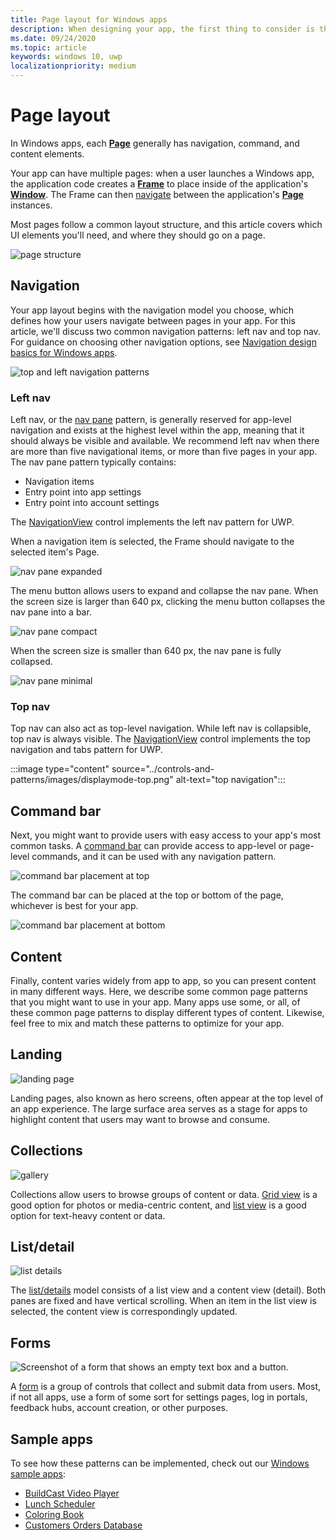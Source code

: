 ```yaml
---
title: Page layout for Windows apps
description: When designing your app, the first thing to consider is the layout structure. This article covers the common structure of basic page layouts, including which UI elements you'll need, and where they should go on a page. In Windows apps, each page generally has navigation, command, and content elements.
ms.date: 09/24/2020
ms.topic: article
keywords: windows 10, uwp
localizationpriority: medium
---
```

# Page layout

In Windows apps, each [**Page**](/uwp/api/Windows.UI.Xaml.Controls.Page) generally has navigation, command, and content elements. 

Your app can have multiple pages: when a user launches a Windows app, the application code creates a [**Frame**](/uwp/api/Windows.UI.Xaml.Controls.Frame) to place inside of the application's [**Window**](/uwp/api/windows.ui.xaml.window). The Frame can then [navigate](../basics/navigate-between-two-pages.md) between the application's [**Page**](/uwp/api/Windows.UI.Xaml.Controls.Page) instances. 

Most pages follow a common layout structure, and this article covers which UI elements you'll need, and where they should go on a page. 

![page structure](images/page-components.svg)

## Navigation
Your app layout begins with the navigation model you choose, which defines how your users navigate between pages in your app. For this article, we'll discuss two common navigation patterns: left nav and top nav. For guidance on choosing other navigation options, see [Navigation design basics for Windows apps](../basics/navigation-basics.md).

![top and left navigation patterns](images/top-left-nav.svg)

### Left nav
Left nav, or the [nav pane](../controls-and-patterns/navigationview.md) pattern, is generally reserved for app-level navigation and exists at the highest level within the app, meaning that it should always be visible and available. We recommend left nav when there are more than five navigational items, or more than five pages in your app. The nav pane pattern typically contains:
- Navigation items
- Entry point into app settings
- Entry point into account settings

The [NavigationView](/uwp/api/windows.ui.xaml.controls.navigationview) control implements the left nav pattern for UWP.

When a navigation item is selected, the Frame should navigate to the selected item's Page.

![nav pane expanded](images/navview-expanded.svg)

The menu button allows users to expand and collapse the nav pane. When the screen size is larger than 640 px, clicking the menu button collapses the nav pane into a bar.

![nav pane compact](images/navview-compact.svg)

When the screen size is smaller than 640 px, the nav pane is fully collapsed.

![nav pane minimal](images/navview-minimal.svg)

### Top nav

Top nav can also act as top-level navigation. While left nav is collapsible, top nav is always visible. The [NavigationView](../controls-and-patterns/navigationview.md) control implements the top navigation and tabs pattern for UWP.

:::image type="content" source="../controls-and-patterns/images/displaymode-top.png" alt-text="top navigation":::

## Command bar

Next, you might want to provide users with easy access to your app's most common tasks. A [command bar](../controls-and-patterns/app-bars.md) can provide access to app-level or page-level commands, and it can be used with any navigation pattern.

![command bar placement at top ](images/app-bar-desktop.svg)

The command bar can be placed at the top or bottom of the page, whichever is best for your app.

![command bar placement at bottom](images/app-bar-mobile.svg)

## Content

Finally, content varies widely from app to app, so you can present content in many different ways. Here, we describe some common page patterns that you might want to use in your app. Many apps use some, or all, of these common page patterns to display different types of content. Likewise, feel free to mix and match these patterns to optimize for your app.

## Landing

![landing page](images/hero-screen.svg)

Landing pages, also known as hero screens, often appear at the top level of an app experience. The large surface area serves as a stage for apps to highlight content that users may want to browse and consume.

## Collections

![gallery](images/gridview.svg)

Collections allow users to browse groups of content or data. [Grid view](../controls-and-patterns/item-templates-gridview.md) is a good option for photos or media-centric content, and [list view](../controls-and-patterns/item-templates-listview.md) is a good option for text-heavy content or data.

## List/detail

![list details](images/master-detail.svg)

The [list/details](../controls-and-patterns/list-details.md) model consists of a list view and a content view (detail). Both panes are fixed and have vertical scrolling. When an item in the list view is selected, the content view is correspondingly updated.

## Forms
![Screenshot of a form that shows an empty text box and a button.](images/form.svg)

A [form](../controls-and-patterns/forms.md) is a group of controls that collect and submit data from users. Most, if not all apps, use a form of some sort for settings pages, log in portals, feedback hubs, account creation, or other purposes. 

## Sample apps
To see how these patterns can be implemented, check out our [Windows sample apps](https://developer.microsoft.com/windows/samples):
- [BuildCast Video Player](https://github.com/Microsoft/BuildCast)
- [Lunch Scheduler](https://github.com/Microsoft/Windows-appsample-lunch-scheduler)
- [Coloring Book](https://github.com/Microsoft/Windows-appsample-coloringbook)
- [Customers Orders Database](https://github.com/Microsoft/Windows-appsample-customers-orders-database)
